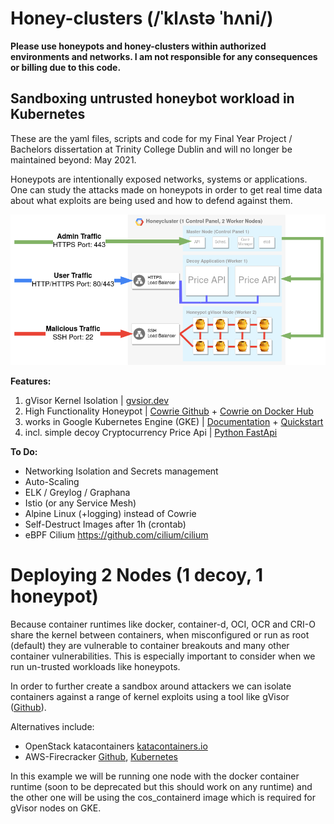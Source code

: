 # Honey-clusters (/ˈklʌstə ˈhʌni/)

**Please use honeypots and honey-clusters within authorized environments and networks. I am not responsible for any consequences or billing due to this code.**

## **Sandboxing untrusted honeybot workload in Kubernetes**

These are the yaml files, scripts and code for my Final Year Project / Bachelors dissertation at Trinity College Dublin and will no longer be maintained beyond: May 2021.

Honeypots are intentionally exposed networks, systems or applications. One can study the attacks made on honeypots in order to get real time data about what exploits are being used  and how to defend against them.

![honey-cluster diagram](https://github.com/s04/Honeynetes/blob/master/images/honey-cluster-diagram.png)

**Features:**
  1.  gVisor Kernel Isolation | [gvsior.dev](https://gvisor.dev/)
  2. High Functionality Honeypot | [Cowrie Github](https://github.com/cowrie/cowrie) + [Cowrie on Docker Hub](https://github.com/cowrie/cowrie)
  3. works in Google Kubernetes Engine (GKE) | [Documentation](https://cloud.google.com/kubernetes-engine) + [Quickstart](https://cloud.google.com/kubernetes-engine/docs/quickstart) 
  4. incl. simple decoy Cryptocurrency Price Api | [Python FastApi](https://fastapi.tiangolo.com/)

**To Do:**

- Networking Isolation and Secrets management
- Auto-Scaling
- ELK / Greylog / Graphana
- Istio (or any Service Mesh)
- Alpine Linux (+logging) instead of Cowrie
- Self-Destruct Images after 1h (crontab)
- eBPF Cilium https://github.com/cilium/cilium

# Deploying 2 Nodes (1 decoy, 1 honeypot)

Because container runtimes like docker, container-d, OCI, OCR and CRI-O share the kernel between containers, when misconfigured or run as root (default) they are vulnerable to container breakouts and many other container vulnerabilities. This is especially important to consider when we run un-trusted workloads like honeypots.

In order to further create a sandbox around attackers we can isolate containers against a range of kernel exploits using a tool like gVisor ([Github](https://github.com/google/gvisor)). 

Alternatives include:
- OpenStack katacontainers [katacontainers.io](https://katacontainers.io/)
- AWS-Firecracker [Github](https://github.com/firecracker-microvm/firecracker), [Kubernetes](https://github.com/weaveworks/ignite)

In this example we will be running one node with the docker container runtime (soon to be deprecated but this should work on any runtime) and the other one will be using the cos_containerd image which is required for gVisor nodes on GKE.



